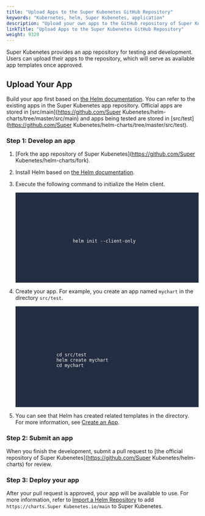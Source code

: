 ```yaml
---
title: "Upload Apps to the Super Kubenetes GitHub Repository"
keywords: "Kubernetes, helm, Super Kubenetes, application"
description: "Upload your own apps to the GitHub repository of Super Kubenetes."
linkTitle: "Upload Apps to the Super Kubenetes GitHub Repository"
weight: 9320
---
```


Super Kubenetes provides an app repository for testing and development. Users can upload their apps to the repository, which will serve as available app templates once approved.

## Upload Your App

Build your app first based on [the Helm documentation](https://helm.sh/docs/topics/charts/). You can refer to the existing apps in the Super Kubenetes app repository. Official apps are stored in [src/main](https://github.com/Super Kubenetes/helm-charts/tree/master/src/main) and apps being tested are stored in [src/test](https://github.com/Super Kubenetes/helm-charts/tree/master/src/test).

### Step 1: Develop an app

1. [Fork the app repository of Super Kubenetes](https://github.com/Super Kubenetes/helm-charts/fork).

2. Install Helm based on [the Helm documentation](https://helm.sh/docs/intro/install/).

3. Execute the following command to initialize the Helm client.

   <article className="highlight">
      <pre style="color: rgb(248, 248, 242); background: rgb(36, 46, 66); tab-size: 4;">
         <div className="copy-code-button" title="Copy Code"></div>
         <div className="code-over-div">
            <code>
               <p>
						helm init --client-only
               </p>
            </code>
         </div>
      </pre>
   </article>

4. Create your app. For example, you create an app named `mychart` in the directory `src/test`.

   <article className="highlight">
      <pre style="color: rgb(248, 248, 242); background: rgb(36, 46, 66); tab-size: 4;">
         <div className="copy-code-button" title="Copy Code"></div>
         <div className="code-over-div">
            <code>
               <p>
                  cd src/test
                  helm create mychart
                  cd mychart
               </p>
            </code>
         </div>
      </pre>
   </article>

5. You can see that Helm has created related templates in the directory. For more information, see [Create an App](../../../application-store/app-developer-guide/helm-developer-guide/#create-an-app).

### Step 2: Submit an app

When you finish the development, submit a pull request to [the official repository of Super Kubenetes](https://github.com/Super Kubenetes/helm-charts) for review.

### Step 3: Deploy your app

After your pull request is approved, your app will be available to use. For more information, refer to [Import a Helm Repository](../import-helm-repository/) to add `https://charts.Super Kubenetes.io/main` to Super Kubenetes.

